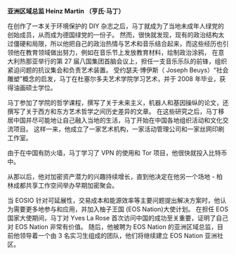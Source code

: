 **亚洲区域总监 Heinz Martin （亨氏·马丁）**

在创作了一本关于环境保护的 DIY 杂志之后，马丁就成为了当地未成年人绿党的创始成员，从而成为德国绿党的一份子。 然而，很快就发现，现有的政治结构太过僵硬和局限，所以他把自己的政治热情与艺术和音乐结合起来，而这些经历也引领他在教育领域做出努力，例如在音乐节上发放教育材料，绘制政治涂鸦， 在意大利热那亚举行的第 27 届八国集团首脑会议上，担任一支音乐乐队的前锋，组织紧迫问题的抗议集会和负责艺术装置。
受约瑟夫·博伊斯（ Joseph Beuys）“社会雕塑”概念的启发，马丁在杜塞尔多夫艺术学院学习艺术，并于 2008 年毕业，获得油画硕士学位。

马丁参加了学院的哲学课程，撰写了关于未来主义，机器人和基因操纵的论文，还撰写了关于西方和东方艺术哲学之间历史差异的文章。 在这些研究之后，马丁移居中国并尽可能地让自己融入当地的生活，马丁开始在中国各地组织活动和文化交流项目。 这样一来，他成立了一家艺术机构，一家活动管理公司和一家丝网印刷工作室。

由于在中国有防火墙，马丁学习了 VPN 的使用和 Tor 项目，他很快就投入比特币中。

从那以后，他对加密资产潜力的兴趣持续增长，直到他决定在他另一个场地 - 柏林成都共享工作空间举办早期加密聚会。

当 EOSIO 针对可延展性，交易成本和能源效率等主要问题提出解决方案时，他认为需要更多地参与和应用，并加入柚子王国 (EOS Nation)大使计划。 在担任 EOS 国家大使期间，马丁对 Yves La Rose 首次访问中国的成功至关重要，证明了自己对 EOS Nation 非常有价值。 随后，他被聘为 EOS Nation 的亚洲区域总监，目前他领导着一个由 3 名实习生组成的团队，他们将继续建立 EOS Nation 亚洲社区。
